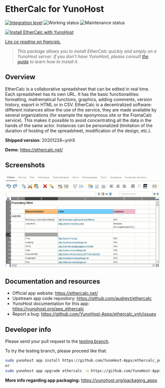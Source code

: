 <!--
N.B.: This README was automatically generated by https://github.com/YunoHost/apps/tree/master/tools/README-generator
It shall NOT be edited by hand.
-->

# EtherCalc for YunoHost

[![Integration level](https://dash.yunohost.org/integration/ethercalc.svg)](https://dash.yunohost.org/appci/app/ethercalc) ![Working status](https://ci-apps.yunohost.org/ci/badges/ethercalc.status.svg) ![Maintenance status](https://ci-apps.yunohost.org/ci/badges/ethercalc.maintain.svg)

[![Install EtherCalc with YunoHost](https://install-app.yunohost.org/install-with-yunohost.svg)](https://install-app.yunohost.org/?app=ethercalc)

*[Lire ce readme en français.](./README_fr.md)*

> *This package allows you to install EtherCalc quickly and simply on a YunoHost server.
If you don't have YunoHost, please consult [the guide](https://yunohost.org/#/install) to learn how to install it.*

## Overview

EtherCalc is a collaborative spreadsheet that can be edited in real time. Each spreadsheet has its own URL. It has the basic functionalities: formatting, mathematical functions, graphics, adding comments, version history, export in HTML or in CSV. EtherCalc is a decentralized software: different instances allow the use of the service, they are made available by several organizations (for example the eponymous site or the FramaCalc service). This makes it possible to avoid concentrating all the data in the hands of the same actor. Instances can be personalized (limitation of the duration of hosting of the spreadsheet, modification of the design, etc.).

**Shipped version:** 20201228~ynh5

**Demo:** https://ethercalc.net/

## Screenshots

![Screenshot of EtherCalc](./doc/screenshots/screenshot.png)

## Documentation and resources

* Official app website: <https://ethercalc.net/>
* Upstream app code repository: <https://github.com/audreyt/ethercalc>
* YunoHost documentation for this app: <https://yunohost.org/app_ethercalc>
* Report a bug: <https://github.com/YunoHost-Apps/ethercalc_ynh/issues>

## Developer info

Please send your pull request to the [testing branch](https://github.com/YunoHost-Apps/ethercalc_ynh/tree/testing).

To try the testing branch, please proceed like that.

``` bash
sudo yunohost app install https://github.com/YunoHost-Apps/ethercalc_ynh/tree/testing --debug
or
sudo yunohost app upgrade ethercalc -u https://github.com/YunoHost-Apps/ethercalc_ynh/tree/testing --debug
```

**More info regarding app packaging:** <https://yunohost.org/packaging_apps>
